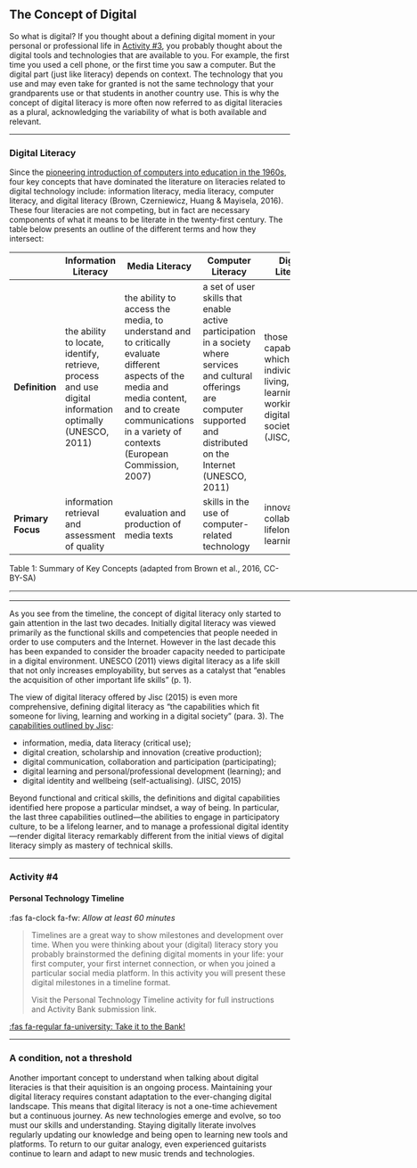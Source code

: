 ## The Concept of Digital

So what is digital? If you thought about a defining digital moment in your personal or professional life in [Activity #3](what-is-literacy.md#activity-3), you probably thought about the digital tools and technologies that are available to you. For example, the first time you used a cell phone, or the first time you saw a computer. But the digital part (just like literacy) depends on context. The technology that you use and may even take for granted is not the same technology that your grandparents use or that students in another country use. This is why the concept of digital literacy is more often now referred to as digital literacies as a plural, acknowledging the variability of what is both available and relevant.

* * *

### Digital Literacy

Since the [pioneering introduction of computers into education in the 1960s](https://thejournal.com/Articles/1997/06/01/Computers-in-Education-A-Brief-History.aspx), four key concepts that have dominated the literature on literacies related to digital technology include: information literacy, media literacy, computer literacy, and digital literacy (Brown, Czerniewicz, Huang & Mayisela, 2016). These four literacies are not competing, but in fact are necessary components of what it means to be literate in the twenty-first century. The table below presents an outline of the different terms and how they intersect:

|  | Information Literacy | Media Literacy | Computer Literacy | Digital Literacy |
|---|---|---|---|---|
| **Definition** | the ability to locate, identify, retrieve, process and use digital information optimally (UNESCO, 2011) | the ability to access the media, to understand and to critically evaluate different aspects of the media and media content, and to create communications in a variety of contexts (European Commission, 2007) | a set of user skills that enable active participation in a society where services and cultural offerings are computer supported and distributed on the Internet (UNESCO, 2011) | those capabilities which fit an individual for living, learning and working in a digital society (JISC, 2015) |
| **Primary Focus** | information retrieval and assessment of quality | evaluation and production of media texts | skills in the use of computer-related technology | innovation, collaboration, lifelong learning |

Table 1: Summary of Key Concepts (adapted from Brown et al., 2016, CC-BY-SA)

<iframe src="https://elearn.waikato.ac.nz/h5p/embed.php?url=https%3A%2F%2Felearn.waikato.ac.nz%2Fpluginfile.php%2F3703665%2Fmod_h5pactivity%2Fpackage%2F0%2FDigital%2520Literacy%2520Timeline.h5p&amp;component=mod_h5pactivity" name="h5player" width="1522" height="625"
   allowfullscreen="allowfullscreen" class="h5p-player w-100 border-0"
   style="height: 0px;" id="67aeb2f85ddd167aeb2f85ddd71-h5player">
</iframe><script src="https://elearn.waikato.ac.nz/h5p/h5plib/v124/joubel/core/js/h5p-resizer.js"></script>

* * *

As you see from the timeline, the concept of digital literacy only started to gain attention in the last two decades. Initially digital literacy was viewed primarily as the functional skills and competencies that people needed in order to use computers and the Internet. However in the last decade this has been expanded to consider the broader capacity needed to participate in a digital environment. UNESCO (2011) views digital literacy as a life skill that not only increases employability, but serves as a catalyst that “enables the acquisition of other important life skills” (p. 1).

The view of digital literacy offered by Jisc (2015) is even more comprehensive, defining digital literacy as “the capabilities which fit someone for living, learning and working in a digital society” (para. 3).  The [capabilities outlined by Jisc](https://digitalcapability.jiscinvolve.org/wp/files/2015/06/1.-Digital-capabilities-6-elements.pdf):

- information, media, data literacy (critical use);
- digital creation, scholarship and innovation (creative production);
- digital communication, collaboration and participation (participating);
- digital learning and personal/professional development (learning); and
- digital identity and wellbeing (self-actualising).
(JISC, 2015)

Beyond functional and critical skills, the definitions and digital capabilities identified here propose a particular mindset, a way of being. In particular, the last three capabilities outlined—the abilities to engage in participatory culture, to be a lifelong learner, and to manage a professional digital identity—render digital literacy remarkably different from the initial views of digital literacy simply as mastery of technical skills.

* * *

### Activity #4
#### Personal Technology Timeline
:fas fa-clock fa-fw: *Allow at least 60 minutes*
> Timelines are a great way to show milestones and development over time. When you were thinking about your (digital) literacy story you probably brainstormed the defining digital moments in your life: your first computer, your first internet connection, or when you joined a particular social media platform. In this activity you will present these digital milestones in a timeline format.
>
> Visit the Personal Technology Timeline activity for full instructions and Activity Bank submission link.

[:fas fa-regular fa-university: Take it to the Bank!](https://elearn.waikato.ac.nz/ ":class=button")

* * *

### A condition, not a threshold

Another important concept to understand when talking about digital literacies is that their aquisition is an ongoing process. Maintaining your digital literacy requires constant adaptation to the ever-changing digital landscape. This means that digital literacy is not a one-time achievement but a continuous journey. As new technologies emerge and evolve, so too must our skills and understanding. Staying digitally literate involves regularly updating our knowledge and being open to learning new tools and platforms. To return to our guitar analogy, even experienced guitarists continue to learn and adapt to new music trends and technologies.